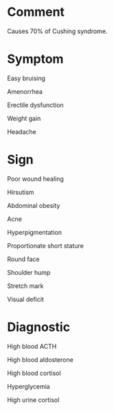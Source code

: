 # Comment

Causes 70% of Cushing syndrome.

# Symptom

Easy bruising

Amenorrhea

Erectile dysfunction

Weight gain

Headache

# Sign

Poor wound healing

Hirsutism

Abdominal obesity

Acne

Hyperpigmentation

Proportionate short stature

Round face

Shoulder hump

Stretch mark

Visual deficit

# Diagnostic

High blood ACTH

High blood aldosterone

High blood cortisol

Hyperglycemia

High urine cortisol
